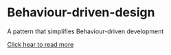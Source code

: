 # Behaviour-driven-design
A pattern that simplifies Behaviour-driven development

[Click hear to read more](https://github.com/ahmedragab/Behaviour-driven-design/wiki)
